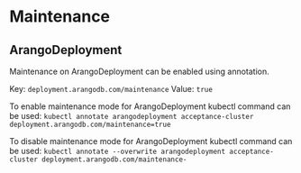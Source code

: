 # Maintenance

## ArangoDeployment

Maintenance on ArangoDeployment can be enabled using annotation.

Key: `deployment.arangodb.com/maintenance`
Value: `true`

To enable maintenance mode for ArangoDeployment kubectl command can be used:
`kubectl annotate arangodeployment acceptance-cluster deployment.arangodb.com/maintenance=true`

To disable maintenance mode for ArangoDeployment kubectl command can be used:
`kubectl annotate --overwrite arangodeployment acceptance-cluster deployment.arangodb.com/maintenance-`